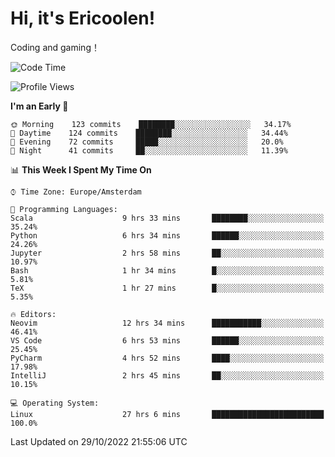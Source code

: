 # Hi, it's Ericoolen!
Coding and gaming！

<!--START_SECTION:waka-->
![Code Time](http://img.shields.io/badge/Code%20Time-497%20hrs%2012%20mins-blue)

![Profile Views](http://img.shields.io/badge/Profile%20Views-9-blue)

**I'm an Early 🐤** 

```text
🌞 Morning    123 commits    ████████░░░░░░░░░░░░░░░░░   34.17% 
🌆 Daytime    124 commits    ████████░░░░░░░░░░░░░░░░░   34.44% 
🌃 Evening    72 commits     █████░░░░░░░░░░░░░░░░░░░░   20.0% 
🌙 Night      41 commits     ██░░░░░░░░░░░░░░░░░░░░░░░   11.39%

```


📊 **This Week I Spent My Time On** 

```text
⌚︎ Time Zone: Europe/Amsterdam

💬 Programming Languages: 
Scala                    9 hrs 33 mins       ████████░░░░░░░░░░░░░░░░░   35.24% 
Python                   6 hrs 34 mins       ██████░░░░░░░░░░░░░░░░░░░   24.26% 
Jupyter                  2 hrs 58 mins       ██░░░░░░░░░░░░░░░░░░░░░░░   10.97% 
Bash                     1 hr 34 mins        █░░░░░░░░░░░░░░░░░░░░░░░░   5.81% 
TeX                      1 hr 27 mins        █░░░░░░░░░░░░░░░░░░░░░░░░   5.35%

🔥 Editors: 
Neovim                   12 hrs 34 mins      ███████████░░░░░░░░░░░░░░   46.41% 
VS Code                  6 hrs 53 mins       ██████░░░░░░░░░░░░░░░░░░░   25.45% 
PyCharm                  4 hrs 52 mins       ████░░░░░░░░░░░░░░░░░░░░░   17.98% 
IntelliJ                 2 hrs 45 mins       ██░░░░░░░░░░░░░░░░░░░░░░░   10.15%

💻 Operating System: 
Linux                    27 hrs 6 mins       █████████████████████████   100.0%

```


 Last Updated on 29/10/2022 21:55:06 UTC
<!--END_SECTION:waka-->

